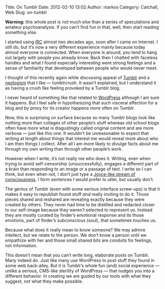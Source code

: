 Title: On Tumblr
Date: 2012-02-10 13:02
Author: markos
Category: Catchall, Web
Slug: on-tumblr

**Warning:** this whole post is not much else than a series of
speculations and amateur psychoanalysis. If you can’t find fun in that,
well, then start reading something else.

I started using
[IRC](http://en.wikipedia.org/wiki/Internet_Relay_Chat "Description of IRC")
almost two decades ago, soon after I came on Internet. I still do, but
it’s now a very different experience mainly because today almost
everyone is connected. When everyone is around, you tend to hang out
largely with people you already know. Back then I chatted with faceless
handles and what I found especially interesting were strong feelings and
a sense of familiarity that developed between people who would never
meet.

I thought of this recently again while discussing appeal of
[Tumblr](https://www.tumblr.com/) and a
[neologism](http://www.merriam-webster.com/dictionary/neologism "Definition of neologism")
that I like — tumblrcrush. It wasn’t explained, but I understand it as
having a crush like feeling provoked by a Tumblr blog.

I never heard of something like that related to
[WordPress](http://wordpress.org/) although I am sure it happens. But I
feel safe in hypothesizing that such visceral affection for a blog and
by proxy for its creator happens more often on Tumblr.

Now, this is surprising on surface because so many Tumblr blogs look
like nothing more than collages of other people’s stuff whereas old
school blogs often have more what is disgustingly called original
content and are more verbose — just like this one. It wouldn’t be
unreasonable to expect that writing at length about things that interest
me would reveal more about who I am then things I collect. After all I
am more likely to divulge facts about me through my own writing than
through other people’s work.

However when I write, it’s not really me who does it. Writing, even when
trying to avoid self-censorship (unsuccessfully), engages a different
part of a brain than responding to an image or a passage of text. I
write so I can think, but even when not, I don’t just type a [Joyce-like
stream of
consciousness](http://en.wikipedia.org/wiki/Ulysses_%28novel%29 "Ulysses - an example of such work").
I form sentences I would prefer to utter, but usually don’t.

The genius of Tumblr (even with some serious interface screw-ups) is
that it makes it easy to republish found stuff *and* really inviting to
do it. Those pieces shared and reshared are revealing exactly because
they were created by others. They never had time to be distilled and
redacted closer to our self-image because they weren’t selected to
represent us. Instead they are mostly curated by finder’s emotional
response and its those emotions, part of finder’s subconscious (soul),
that sometimes touches us.

Because what does it really mean to know someone? We may admire
intellect, but we relate to the person. We don’t know a person until we
empathize with her and those small shared bits are conduits for
feelings, not information.

This doesn’t mean that you can’t write long, elaborate posts on Tumblr.
Many indeed do. Just like many use WordPress to post stuff they found in
some web back-alley. But it is Tumblr’s whole fun (and) social
experience — unlike a serious, CMS-like sterility of WordPress — that
nudges you into a different behavior. In creating we are guided by our
tools with what they suggest, not what they make possible.


